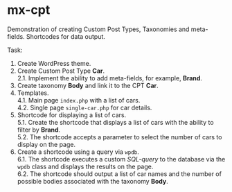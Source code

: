 # mx-cpt
Demonstration of creating Custom Post Types, Taxonomies and meta-fields. Shortcodes for data output.

Task:

1. Create WordPress theme.
2. Create Custom Post Type **Car**.  
   2.1. Implement the ability to add meta-fields, for example, **Brand**.
3. Create taxonomy **Body** and link it to the CPT **Car**.
4. Templates.  
   4.1. Main page `index.php` with a list of cars.  
   4.2. Single page `single-car.php` for car details.  
5. Shortcode for displaying a list of cars.  
   5.1. Create the shortcode that displays a list of cars with the ability to filter by **Brand**.  
   5.2. The shortcode accepts a parameter to select the number of cars to display on the page.  
6. Create a shortcode using a query via `wpdb`.  
   6.1. The shortcode executes a custom *SQL-query* to the database via the `wpdb` class and displays the results on the page.  
   6.2. The shortcode should output a list of car names and the number of possible bodies associated with the taxonomy **Body**.
